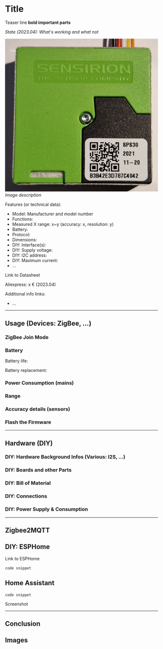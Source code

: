 # Title

Teaser line **bold important parts**

*State (2023.04): What's working and what not*

![image description](./images/SPS30.jpg)
*Image description*

Features (or technical data):
* Model: Manufacturer and model number
* Functions: 
* Measured X range: x~y (accuracy: x, resolution: y)
* Battery: 
* Protocol:
* Dimensions: 
* DIY: Interface(s):
* DIY: Supply voltage:
* DIY: I2C address:
* DIY: Maximum current: 
* ...

Link to Datasheet

Aliexpress: x € (2023.04)

Additional info links:
* ...

--------

## Usage (Devices: ZigBee, ...)

### ZigBee Join Mode

### Battery

Battery life: 

Battery replacement:

### Power Consumption (mains)

### Range

### Accuracy details (sensors)

### Flash the Firmware

--------

## Hardware (DIY)

### DIY: Hardware Background Infos (Various: I2S, ...)

### DIY: Boards and other Parts

### DIY: Bill of Material

### DIY: Connections

### DIY: Power Supply & Consumption

--------

## Zigbee2MQTT

## DIY: ESPHome

Link to ESPHome

```
code snippet
```

## Home Assistant

```
code snippet
```

Screenshot

-------------------------

## Conclusion

## Images

